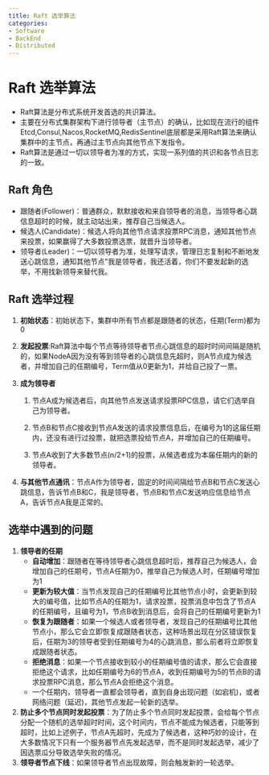 ```yaml
---
title: Raft 选举算法
categories:
- Software
- BackEnd
- Distributed
---
```

# Raft 选举算法

- Raft算法是分布式系统开发首选的共识算法。
- 主要在分布式集群架构下进行领导者（主节点）的确认，比如现在流行的组件Etcd,Consul,Nacos,RocketMQ,RedisSentinel底层都是采用Raft算法来确认集群中的主节点，再通过主节点向其他节点下发指令。
- Raft算法是通过一切以领导者为准的方式，实现一系列值的共识和各节点日志的一致。

## Raft 角色

- 跟随者(Follower)：普通群众，默默接收和来自领导者的消息，当领导者心跳信息超时的时候，就主动站出来，推荐自己当候选人。
- 候选人(Candidate)：候选人将向其他节点请求投票RPC消息，通知其他节点来投票，如果赢得了大多数投票选票，就晋升当领导者。
- 领导者(Leader)：一切以领导者为准，处理写请求，管理日志复制和不断地发送心跳信息，通知其他节点"我是领导者，我还活着，你们不要发起新的选举，不用找新领导来替代我。

## Raft 选举过程

1. **初始状态**：初始状态下，集群中所有节点都是跟随者的状态，任期(Term)都为0

2. **发起投票**:Raft算法中每个节点等待领导者节点心跳信息的超时时间间隔是随机的，如果NodeA因为没有等到领导者的心跳信息先超时，则A节点成为候选者，并增加自己的任期编号，Term值从0更新为1，并给自己投了一票。

3. **成为领导者**

    1. 节点A成为候选者后，向其他节点发送请求投票RPC信息，请它们选举自己为领导者。

    2.  节点B和节点C接收到节点A发送的请求投票信息后，在编号为1的这届任期内，还没有进行过投票，就把选票投给节点A，并增加自己的任期编号。
    3.  节点A收到了大多数节点(n/2+1)的投票，从候选者成为本届任期内的新的领导者。

4. **与其他节点通讯**：节点A作为领导者，固定的时间间隔给节点B和节点C发送心跳信息，告诉节点B和C，我是领导者，节点B和节点C发送响应信息给节点A，告诉节点A我是正常的。

## 选举中遇到的问题

1. **领导者的任期**
    - **自动增加**：跟随者在等待领导者心跳信息超时后，推荐自己为候选人，会增加自己的任期号，节点A任期为0，推举自己为候选人时，任期编号增加为1
    - **更新为较大值**：当节点发现自己的任期编号比其他节点小时，会更新到较大的编号值，比如节点A的任期为1，请求投票，投票消息中包含了节点A的任期编号，且编号为1，节点B收到消息后，会将自己的任期编号更新为1
    - **恢复为跟随者**：如果一个候选人或者领导者，发现自己的任期编号比其他节点小，那么它会立即恢复成跟随者状态，这种场景出现在分区错误恢复后，任期为3的领导者受到任期编号为4的心跳消息，那么前者将立即恢复成跟随者状态。
    - **拒绝消息**：如果一个节点接收到较小的任期编号值的请求，那么它会直接拒绝这个请求，比如任期编号为6的节点A，收到任期编号为5的节点B的请求投票RPC消息，那么节点A会拒绝这个消息。
    - 一个任期内，领导者一直都会领导者，直到自身出现问题（如宕机)，或者网络问题（延迟)，其他节点发起一轮新的选举。
2. **防止多个节点同时发起投票**：为了防止多个节点同时发起投票，会给每个节点分配一个随机的选举超时时间，这个时间内，节点不能成为候选者，只能等到超时，比如上述例子，节点A先超时，先成为了候选者，这种巧妙的设计，在大多数情况下只有一个服务器节点先发起选举，而不是同时发起选举，减少了因选票瓜分导致选举失败的情况。
3. **领导者节点下线**：如果领导者节点出现故障，则会触发新的一轮选举。